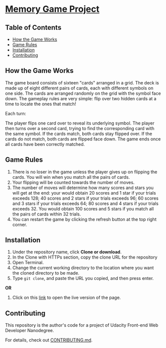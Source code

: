# [Memory Game Project](https://alfred-kctang.github.io/Memory-Game-Project/)

## Table of Contents

* [How the Game Works](#howTheGameWorks)
* [Game Rules](#gameRules)
* [Installation](#installation)
* [Contributing](#contributing)

## How the Game Works

The game board consists of sixteen "cards" arranged in a grid. The deck is made up of eight different pairs of cards, each with different symbols on one side. The cards are arranged randomly on the grid with the symbol face down. The gameplay rules are very simple: flip over two hidden cards at a time to locate the ones that match!

Each turn:

The player flips one card over to reveal its underlying symbol.
The player then turns over a second card, trying to find the corresponding card with the same symbol.
If the cards match, both cards stay flipped over.
If the cards do not match, both cards are flipped face down.
The game ends once all cards have been correctly matched.

## Game Rules

1. There is no loser in the game unless the player gives up on flipping the cards. You will win when you match all the pairs of cards.
2. Your flipping will be counted towards the number of moves.
3. The number of moves will determine how many scores and stars you will get at the end: your would obtain 20 scores and 1 star if your trials exceeds 128; 40 scores and 2 stars if your trials exceeds 96; 60 scores and 3 stars if your trials exceeds 64; 80 scores and 4 stars if your trials exceeds 32. You would obtain 100 scores and 5 stars if you match all the pairs of cards within 32 trials.
4. You can restart the game by clicking the refresh button at the top right corner.

## Installation

1. Under the repository name, click **Clone or download**.
2. In the Clone with HTTPs section, copy the clone URL for the repository
3. Open Terminal.
4. Change the current working directory to the location where you want the cloned directory to be made.
5. Type `git clone`, and paste the URL you copied, and then press enter.

**OR**

1. Click on this [link](https://alfred-kctang.github.io/Memory-Game-Project/) to open the live version of the page.

## Contributing

This repository is the author's code for a project of Udacity Front-end Web Developer Nanodegree.

For details, check out [CONTRIBUTING.md](CONTRIBUTING.md).
